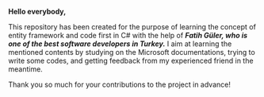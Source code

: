 <b>Hello everybody,</b>

<p>This repository has been created for the purpose of learning the concept of entity framework and code first in C# with the help of <b><i>Fatih Güler, who is one of the best software developers in Turkey.</i></b>
I aim at learning the mentioned contents by studying on the Microsoft documentations, trying to write some codes, and getting feedback from my experienced friend in the meantime.

Thank you so much for your contributions to the project in advance!

